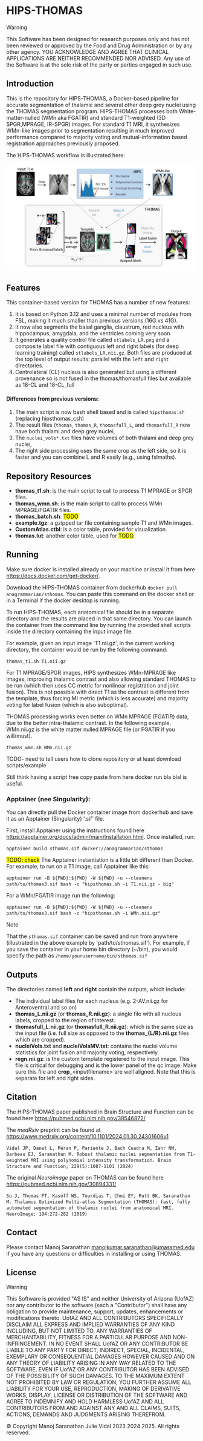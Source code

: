 # HIPS-THOMAS

>[!WARNING]
>This Software has been designed for research purposes only and has not been reviewed or approved by the Food and Drug Administration or by any other agency. YOU ACKNOWLEDGE AND AGREE THAT CLINICAL APPLICATIONS ARE NEITHER RECOMMENDED NOR ADVISED. Any use of the Software is at the sole risk of the party or parties engaged in such use.


## Introduction
This is the repository for HIPS-THOMAS, a Docker-based pipeline for accurate segmentation of thalamic and several other deep grey nuclei using the THOMAS segmentation program. HIPS-THOMAS processes both White-matter-nulled (WMn aka FGATIR) and standard T1-weighted (3D SPGR,MPRAGE, IR-SPGR) images. For standard T1 MRI, it synthesizes WMn-like images prior to segmentation resulting in much improved performance compared to majority voting and mutual-information based registration approaches previously proposed.

The HIPS-THOMAS workflow is illustrated here:

![HIPS-THOMAS workflow](https://github.com/thalamicseg/hipsthomasdocker/blob/rev2/hipsthomas.JPG)


## Features
This container-based version for THOMAS has a number of new features:
1. It is based on Python 3.12 and uses a minimal number of modules from FSL, making it much smaller than previous versions (16G vs 41G).
2. It now also segments the basal ganglia, claustrum, red nucleus with hippocampus, amygdala, and the ventricles coming very soon. 
3. It generates a quality control file called `stlabels_LR.png` and a composite label file with contiguous left and right labels (for deep learning training) called `stlabels_LR.nii.gz`. Both files are produced at the top level of output results: parallel with the `left` and `right` directories.
4. Centrolateral (CL) nucleus is also generated but using a different provenance so is not fused in the thomas/thomasfull files but available as 18-CL and 18-CL_full 

#### Differences from previous versions:
1. The main script is now bash shell based and is called `hipsthomas.sh` (replacing hipsthomas_csh)
2. The result files (`thomas`, `thomas_R`, `thomasfull_L`, and `thomasfull_R` now have both thalami and deep grey nuclei,
3. The `nuclei_vols*.txt` files have volumes of both thalami and deep grey nuclei,
4. The right side processing uses the same crop as the left side, so it is faster and you can combine L and R easily (e.g., using fslmaths).

## Repository Resources

-  **thomas_t1.sh**: is the main script to call to process T1 MPRAGE or SPGR files.
-  **thomas_wmn.sh**: is the main script to call to process WMn MPRAGE/FGATIR files.
-  **thomas_batch.sh**: <mark>TODO</mark>
-  **example.tgz**: a gzipped tar file containing sample T1 and WMn images.
-  **CustomAtlas.ctbl**: is a color table, provided for visualization.
-  **thomas.lut**: another color table, used for <mark>TODO</mark>.


## Running
Make sure docker is installed already on your machine or install it from here https://docs.docker.com/get-docker/.  

Download the HIPS-THOMAS container from dockerhub ```docker pull anagrammarian/sthomas```. You can paste this command on the docker shell or in a Terminal if the docker desktop is running.

To run HIPS-THOMAS, each anatomical file should be in a separate directory and the results are placed in that same directory. You can launch the container from the command line by running the provided shell scripts inside the directory containing the input image file.

For example, given an input image 'T1.nii.gz', in the current working directory, the container would be run by the following command:
```
thomas_t1.sh T1.nii.gz
```

For T1 MPRAGE/SPGR images, HIPS synthesizes WMn-MPRAGE like images, improving thalamic contrast and also allowing standard THOMAS to be run (which then uses CC metric for nonlinear registration and joint fusion). This is not possible with direct T1 as the contrast is different from the template, thus forcing MI metric (which is less accurate) and majority voting for label fusion (which is also suboptimal).

THOMAS processing works even better on WMn MPRAGE (FGATIR) data, due to the better intra-thalamic contrast. In the following example, WMn.nii.gz is the white matter nulled MPRAGE file (or FGATIR if you will/must).
```
thomas_wmn.sh WMn.nii.gz
```
TODO- need to tell users how to clone repository or at least download scripts/example

Still think having a script free copy paste from here docker run bla blal is useful. 

### Apptainer (nee Singularity):

You can directly pull the Docker container image from dockerhub and save it as an Apptainer (Singularity) '.sif' file.

First, install Apptainer using the instructions found here https://apptainer.org/docs/admin/main/installation.html. Once installed, run:
```
apptainer build sthomas.sif docker://anagrammarian/sthomas
```

<mark>TODO: check</mark>
The Apptainer instantiation is a little bit different than Docker. For example, to run on a T1 image, call Apptainer like this:
```
apptainer run -B ${PWD}:${PWD} -W ${PWD} -u --cleanenv path/to/thomas3.sif bash -c "hipsthomas.sh -i T1.nii.gz - big"
```

For a WMn/FGATIR image run the following:
```
apptainer run -B ${PWD}:${PWD} -W ${PWD} -u --cleanenv path/to/thomas3.sif bash -c "hipsthomas.sh -i WMn.nii.gz"
```

>[!NOTE]
>That the `sthomas.sif` container can be saved and run from anywhere (illustrated in the above example by 'path/to/sthomas.sif'). For example, if you save the container in your home bin directory (~/bin), you would specify the path as `/home/yourusername/bin/sthomas.sif`


## Outputs
The directories named **left** and **right** contain the outputs, which include:
- The individual label files for each nucleus (e.g. 2-AV.nii.gz for Anteroventral and so on)
- **thomas_L.nii.gz** (or **thomas_R.nii.gz**): a single file with all nucleus labels, cropped to the region of interest.
- **thomasfull_L.nii.gz** (or **thomasfull_R.nii.gz**): which is the same size as the input file (i.e. full size as opposed to the **thomas_{L/R}.nii.gz** files which are cropped).
- **nucleiVols.txt** and **nucleiVolsMV.txt**: contains the nuclei volume statistics for joint fusion and majority voting, respectively.
- **regn.nii.gz**: is the custom template registered to the input image. This file is critical for debugging and is the lower panel of the qc image. Make sure this file and **crop_**\<inputfilename\> are well aligned. Note that this is separate for left and right sides. 


## Citation
The HIPS-THOMAS paper published in Brain Structure and Function can be found here https://pubmed.ncbi.nlm.nih.gov/38546872/ 

The *medRxiv* preprint can be found at https://www.medrxiv.org/content/10.1101/2024.01.30.24301606v1

	Vidal JP, Danet L, Péran P, Pariente J, Bach Cuadra M, Zahr NM, Barbeau EJ, Saranathan M. Robust thalamic nuclei segmentation from T1-weighted MRI using polynomial intensity transformation. Brain Structure and Function; 229(5):1087-1101 (2024)

The original *Neuroimage* paper on THOMAS can be found here https://pubmed.ncbi.nlm.nih.gov/30894331/

	Su J, Thomas FT, Kasoff WS, Tourdias T, Choi EY, Rutt BK, Saranathan M. Thalamus Optimized Multi-atlas Segmentation (THOMAS): fast, fully automated segmentation of thalamic nuclei from anatomical MRI. NeuroImage; 194:272-282 (2019)


## Contact
Please contact Manoj Saranathan manojkumar.saranathan@umassmed.edu if you have any questions or difficulties in installing or using THOMAS.


## License

>[!WARNING]
>This Software is provided "AS IS" and neither University of Arizona (UofAZ) nor any contributor to the software (each a "Contributor") shall have any obligation to provide maintenance, support, updates, enhancements or modifications thereto. UofAZ AND ALL CONTRIBUTORS SPECIFICALLY DISCLAIM ALL EXPRESS AND IMPLIED WARRANTIES OF ANY KIND INCLUDING, BUT NOT LIMITED TO, ANY WARRANTIES OF MERCHANTABILITY, FITNESS FOR A PARTICULAR PURPOSE AND NON-INFRINGEMENT. IN NO EVENT SHALL UofAZ OR ANY CONTRIBUTOR BE LIABLE TO ANY PARTY FOR DIRECT, INDIRECT, SPECIAL, INCIDENTAL, EXEMPLARY OR CONSEQUENTIAL DAMAGES HOWEVER CAUSED AND ON ANY THEORY OF LIABILITY ARISING IN ANY WAY RELATED TO THE SOFTWARE, EVEN IF UofAZ OR ANY CONTRIBUTOR HAS BEEN ADVISED OF THE POSSIBILITY OF SUCH DAMAGES. TO THE MAXIMUM EXTENT NOT PROHIBITED BY LAW OR REGULATION, YOU FURTHER ASSUME ALL LIABILITY FOR YOUR USE, REPRODUCTION, MAKING OF DERIVATIVE WORKS, DISPLAY, LICENSE OR DISTRIBUTION OF THE SOFTWARE AND AGREE TO INDEMNIFY AND HOLD HARMLESS UofAZ AND ALL CONTRIBUTORS FROM AND AGAINST ANY AND ALL CLAIMS, SUITS, ACTIONS, DEMANDS AND JUDGMENTS ARISING THEREFROM.

© Copyright Manoj Saranathan Julie Vidal 2023 2024 2025. All rights reserved.
